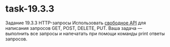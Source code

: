 # task-19.3.3
Задание 19.3.3 HTTP-запросы
Использовать  [свободное API](https://petstore.swagger.io/) для написания запросов GET, POST, DELETE, PUT. 
Ваша задача — выполнить все запросы и напечатать при помощи команды print ответы запросов.
